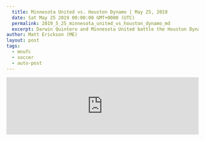 ```yaml
---
  title: Minnesota United vs. Houston Dynamo | May 25, 2019
  date: Sat May 25 2019 00:00:00 GMT+0000 (UTC)
  permalink: 2019_5_25_minnesota_united_vs_houston_dynamo_md
  excerpt: Darwin Quintero and Minnesota United battle the Houston Dynamo for playoff positioning in this Week 13 MLS Regular Season clash at Allianz Field.
author: Matt Erickson (ME)
layout: post
tags:
  - mnufc
  - soccer
  - auto-post
---
```

<div class='soccer-video-wrapper'>
    <iframe class='soccer-video' width='100%' height='auto' frameborder='0' allowfullscreen src="https://www.mnufc.com/iframe-video?brightcove_id=6041170476001&brightcove_player_id=default&brightcove_account_id=5534894110001"></iframe>
  </div>